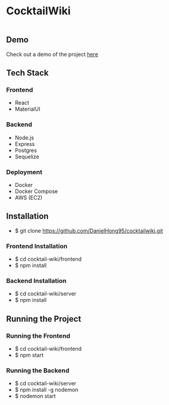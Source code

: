 # CocktailWiki

<img src="C:\Users\danie\OneDrive\Desktop\webdevstuff\Projects\cocktail-wiki\frontend\src\images\logo_final.png" alt="">

## Demo

Check out a demo of the project <a href="http://scary-glass.surge.sh/" target="_blank">here</a>

## Tech Stack

### Frontend

- React
- MaterialUI

### Backend

- Node.js
- Express
- Postgres
- Sequelize

### Deployment

- Docker
- Docker Compose
- AWS (EC2)

## Installation

- $ git clone https://github.com/DanielHong95/cocktailwiki.git

### Frontend Installation

- $ cd cocktail-wiki/frontend
- $ npm install

### Backend Installation

- $ cd cocktail-wiki/server
- $ npm install

## Running the Project

### Running the Frontend

- $ cd cocktail-wiki/frontend
- $ npm start

### Running the Backend

- $ cd cocktail-wiki/server
- $ npm install -g nodemon
- $ nodemon start
